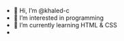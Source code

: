 - 👋 Hi, I’m @khaled-c
- 👀 I’m interested in programming 
- 🌱 I’m currently learning HTML & CSS
- 
<!---
khaled-c/khaled-c is a ✨ special ✨ repository because its `README.md` (this file) appears on your GitHub profile.
You can click the Preview link to take a look at your changes.
--->
